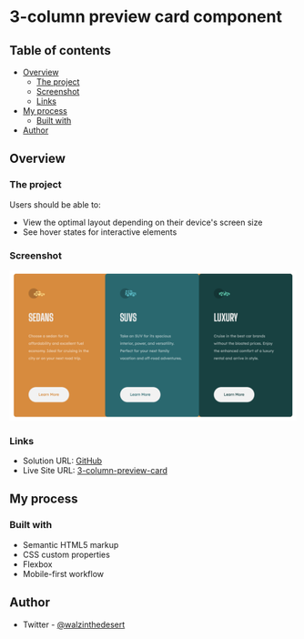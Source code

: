 # 3-column preview card component 

## Table of contents

- [Overview](#overview)
  - [The project](#the-project)
  - [Screenshot](#screenshot)
  - [Links](#links)
- [My process](#my-process)
  - [Built with](#built-with)
- [Author](#author)

## Overview

### The project

Users should be able to:

- View the optimal layout depending on their device's screen size
- See hover states for interactive elements

### Screenshot

![](./images/Screenshot.png)


### Links

- Solution URL: [GitHub](https://github.com/dmitrymitenkoff/3-column-preview-card)
- Live Site URL: [3-column-preview-card](https://3-column-preview-card-cyan.vercel.app/)

## My process

### Built with

- Semantic HTML5 markup
- CSS custom properties
- Flexbox
- Mobile-first workflow

## Author

- Twitter - [@walzinthedesert](https://www.twitter.com/walzinthedesert)

